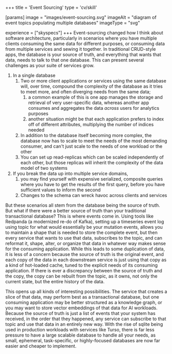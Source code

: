 +++
title = 'Event Sourcing'
type = 'cv/skill'

[params]
  image = "images/event-sourcing.svg"
  imageAlt = "diagram of event topics populating multiple databases"
  imageType = "svg"

experience = ["skyspecs"]
+++
Event-sourcing changed how I think about software architecture, particularly in scenarios where you have multiple clients consuming the same data for different purposes, or consuming data from multiple services and sewing it together.  In traditional CRUD-style apps, the database is your source of truth, and everything that wants that data, needs to talk to that one database.  This can present several challenges as your suite of services grow.

1. In a single database 
    1. Two or more client applications or services using the same database will, over time, compound the complexity of the database as it tries to meet more, and often diverging needs from the same data;
        1. a common example of this is one app manages the storage and retrieval of very user-specific data, whereas another app consumes and aggregates the data _across_ users for analytics purposes
        1. another situation might be that each application prefers to index off of different attributes, multiplying the number of indices needed
    1. In addition to the database itself becoming more complex, the database now has to scale to meet the needs of the most demanding consumer, and can't just scale to the needs of one workload or the other
    1. You can set up read-replicas which can be scaled independently of each other, but those replicas will inherit the complexity of the data model of two systems
1. If you break the data up into multiple service domains,
    1. you may find yourself with expensive serialized, composite queries where you have to get the results of the first query, before you have sufficient values to inform the second
    1. Changes to the schema can wreck havoc across clients and services

But these scenarios all stem from the database being the source of truth.  But what if there were a better source of truth than your traditional transactional database?  This is where events come in.  Using tools like Redpanda (a modernized re-do of Kafka), setting up a timeseries event log using topic for what would essentially be your mutation events, allows you to maintain a shape that is needed to store the complete event, but then every service that wants to use that data, subscribes to the topic, and can reformat it, shape, alter, or organize that data in whatever way makes sense for the consuming application.  While this leads to some duplication of data, it is less of a concern because the source of truth is the original event, and each copy of the data in each downstream service is just using that copy as a kind of hot-loaded cache, tuned to the explicit needs of its consuming application.  If there is ever a discrepancy between the source of truth and the copy, the copy can be rebuilt from the topic, as it owns, not only the current state, but the entire history of the data.

This opens up all kinds of interesting possibilities.  The service that creates a slice of that data, may perform best as a transactional database, but one consuming application may be better structured as a knowledge graph, or you may want to store vector embeddings of that data for AI workloads.  Because the source of truth is just a list of events that your system has received, in the order that they happened, any service can subscribe to that topic and use that data in an entirely new way.  With the rise of sqlite being used in production workloads with services like Turso, there is far less pressure to have a large scalable database to handle all your needs, as small, ephemeral, task-specific, or highly-focused databases are now far easier and cheaper to implement.

